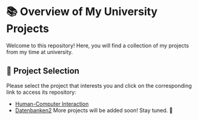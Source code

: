 # 📚 Overview of My University Projects  

Welcome to this repository! Here, you will find a collection of my projects from my time at university.  

## 🚀 Project Selection  

Please select the project that interests you and click on the corresponding link to access its repository:  

- [Human-Computer Interaction](https://github.com/loneRanger-69/HumanComputerInteraction)
- [Datenbanken2](https://github.com/loneRanger-69/Datenbanken)
More projects will be added soon! Stay tuned. 🚀  
	
